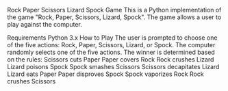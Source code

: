 Rock Paper Scissors Lizard Spock Game
This is a Python implementation of the game "Rock, Paper, Scissors, Lizard, Spock". The game allows a user to play against the computer.

Requirements
Python 3.x
How to Play
The user is prompted to choose one of the five actions: Rock, Paper, Scissors, Lizard, or Spock.
The computer randomly selects one of the five actions.
The winner is determined based on the rules:
Scissors cuts Paper
Paper covers Rock
Rock crushes Lizard
Lizard poisons Spock
Spock smashes Scissors
Scissors decapitates Lizard
Lizard eats Paper
Paper disproves Spock
Spock vaporizes Rock
Rock crushes Scissors
